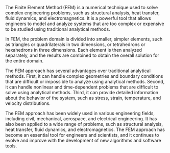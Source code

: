 The Finite Element Method (FEM) is a numerical technique used to solve complex engineering problems, such as structural analysis, heat transfer, fluid dynamics, and electromagnetics. It is a powerful tool that allows engineers to model and analyze systems that are too complex or expensive to be studied using traditional analytical methods.

In FEM, the problem domain is divided into smaller, simpler elements, such as triangles or quadrilaterals in two dimensions, or tetrahedrons or hexahedrons in three dimensions. Each element is then analyzed separately, and the results are combined to obtain the overall solution for the entire domain.

The FEM approach has several advantages over traditional analytical methods. First, it can handle complex geometries and boundary conditions that are difficult or impossible to analyze using analytical methods. Second, it can handle nonlinear and time-dependent problems that are difficult to solve using analytical methods. Third, it can provide detailed information about the behavior of the system, such as stress, strain, temperature, and velocity distributions.

The FEM approach has been widely used in various engineering fields, including civil, mechanical, aerospace, and electrical engineering. It has also been applied to a wide range of problems, such as structural analysis, heat transfer, fluid dynamics, and electromagnetics. The FEM approach has become an essential tool for engineers and scientists, and it continues to evolve and improve with the development of new algorithms and software tools.